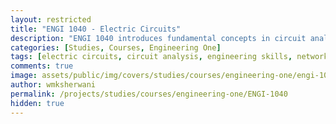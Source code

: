 ```yaml
---
layout: restricted
title: "ENGI 1040 - Electric Circuits"
description: "ENGI 1040 introduces fundamental concepts in circuit analysis. The course serves as a platform to introduce fundamental engineering skills and applies engineering tools, science, and mathematics, including laboratory and workshop practices. Topics covered include electric circuit parameters, definitions, and units; basic circuit elements and their models; circuit analysis techniques and network theorems; Wheatstone bridge and its applications; introduction to operational amplifiers and their applications."
categories: [Studies, Courses, Engineering One]
tags: [electric circuits, circuit analysis, engineering skills, network theorems, wheatstone bridge, operational amplifiers, laboratory practices]
comments: true
image: assets/public/img/covers/studies/courses/engineering-one/engi-1040-cover.png
author: wmksherwani
permalink: /projects/studies/courses/engineering-one/ENGI-1040
hidden: true
---
```


